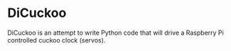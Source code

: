 # DiCuckoo
DiCuckoo is an attempt to write Python code that will drive a Raspberry Pi controlled cuckoo clock (servos).  
